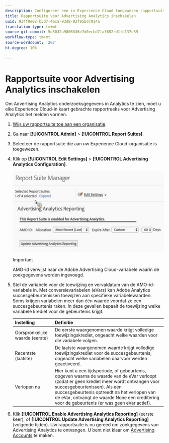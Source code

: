 ```yaml
---
description: Configureer een in Experience Cloud toegewezen rapportsuite voor gebruik in Advertising Analytics.
title: Rapportsuite voor Advertising Analytics inschakelen
uuid: 934f0e02-b5d7-4eca-93d8-92f95bd7014a
translation-type: tm+mt
source-git-commit: 5d8032a9806836e7d0ecbd7fa3652ed1fd137e89
workflow-type: tm+mt
source-wordcount: '267'
ht-degree: 10%

---
```



# Rapportsuite voor Advertising Analytics inschakelen

Om Advertising Analytics onderzoeksgegevens in Analytics te zien, moet u elke Experience Cloud-in kaart gebrachte rapportreeks voor Advertising Analytics het melden vormen.

1. [Wijs uw rapportsuite toe aan een organisatie](https://docs.adobe.com/content/help/nl-NL/core-services/interface/about-core-services/report-suite-mapping.html).
1. Ga naar **[!UICONTROL Admin]** > **[!UICONTROL Report Suites]**.

1. Selecteer de rapportsuite die aan uw Experience Cloud-organisatie is toegewezen.
1. Klik op **[!UICONTROL Edit Settings]** > **[!UICONTROL Advertising Analytics Configuration]**.

   ![Rapportage](assets/aa_reporting.png)

   >[!IMPORTANT]
   >
   >AMO-id verwijst naar de Adobe Advertising Cloud-variabele waarin de zoekgegevens worden ingevoegd.

1. Stel de variabele voor de toewijzing en vervaldatum van de AMO-id-variabele in. Met conversievariabelen (eVars) kan Adobe Analytics succesgebeurtenissen toewijzen aan specifieke variabelewaarden. Soms krijgen variabelen meer dan één waarde voordat ze een succesgebeurtenis raken. In deze gevallen bepaalt de toewijzing welke variabele krediet voor de gebeurtenis krijgt.

   | Instelling | Definitie |
   |--- |--- |
   | Oorspronkelijke waarde (eerste) | De eerste waargenomen waarde krijgt volledige toewijzingskrediet, ongeacht welke waarden voor die variabele volgen. |
   | Recentste (laatste) | De laatste waargenomen waarde krijgt volledige toewijzingskrediet voor de succesgebeurtenis, ongeacht welke variabelen daarvoor werden geactiveerd. |
   | Verlopen na | Hier kunt u een tijdsperiode, of gebeurtenis, opgeven waarna de waarde van de eVar verloopt (zodat er geen krediet meer wordt ontvangen voor succesgebeurtenissen).  Als een succesgebeurtenis optreedt na het verlopen van de eVar, ontvangt de waarde None een creditering voor de gebeurtenis (er was geen eVar actief). |

1. Klik **[!UICONTROL Enable Advertising Analytics Reporting]** (eerste keer), of **[!UICONTROL Update Advertising Analytics Reporting]** (volgende tijden). Uw rapportsuite is nu gereed om zoekgegevens van Advertising Analytics te ontvangen. U bent niet klaar om [Advertising Accounts](/help/integrate/c-advertising-analytics/c-adanalytics-workflow/aa-create-ad-account.md) te maken.

